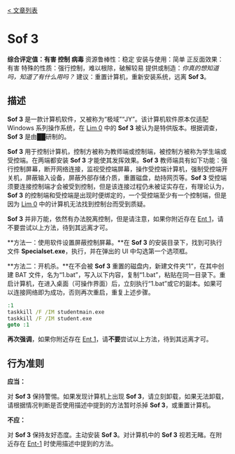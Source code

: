 [< 文章列表](/)

# Sof 3

**综合评定值：有害  控制  病毒**
资源鲁棒性：稳定
安装与使用：简单
正反面效果：有害
特殊的性质：强行控制，难以根除，破解较易
提供或制造：*你真的想知道吗，知道了有什么用吗？*
建议：重置计算机，重新安装系统，远离 **Sof 3**。

## 描述

**Sof 3** 是一款计算机软件，又被称为“极域”“JY”。该计算机软件原本仅适配 Windows 系列操作系统，在 [Lim 0](/articles/lim-0) 中的 **Sof 3** 被认为是特供版本。根据调查，**Sof 3** 是由[██](https://www.mythware.net/#/home)研制的。

**Sof 3** 用于控制计算机，控制方被称为教师端或控制端，被控制方被称为学生端或受控端。在两端都安装 **Sof 3** 才能使其发挥效果。**Sof 3** 教师端具有如下功能：强行控制屏幕，断开网络连接，监视受控端屏幕，操作受控端计算机，强制受控端开关机，屏蔽输入设备，屏蔽外部存储介质，重置磁盘，劫持网页等。**Sof 3** 受控端须要连接控制端才会被受到控制，但是该连接过程仍未被证实存在，有理论认为，**Sof 3** 的控制端和受控端是出现时便绑定的，一个受控端至少有一个控制端，但是因为 [Lim 0](/articles/lim-0) 中的计算机无法找到控制台而受到质疑。

**Sof 3** 并非万能，依然有办法脱离控制，但是请注意，如果你附近存在 [Ent 1](/articles/ent-1)，请不要尝试以上方法，待到其远离才可。

**方法一：使用软件设置屏蔽控制屏幕。**在 **Sof 3** 的安装目录下，找到可执行文件 **Specialset.exe**，执行，并在弹出的 UI 中勾选第一个选项框。

**方法二：开机杀。**在不会被 **Sof 3** 重置的磁盘内，新建文件夹“1”，在其中创建 BAT 文件，名为“1.bat”，写入以下内容，复制“1.bat”，粘贴在同一目录下。重启计算机，在进入桌面（可操作界面）后，立刻执行“1.bat”或它的副本。如果可以连接网络即为成功，否则再次重启，重复上述步骤。

```bat
:1
taskkill /F /IM studentmain.exe
taskkill /F /IM student.exe
goto :1
```

**再次强调**，如果你附近存在 [Ent 1](/articles/ent-1)，请**不要**尝试以上方法，待到其远离才可。

## 行为准则

**应当：**

对 **Sof 3** 保持警惕。如果发现计算机上出现 **Sof 3**，请立刻卸载，如果无法卸载，请根据情况判断是否使用描述中提到的方法暂时杀掉 **Sof 3**，或重置计算机。

**不应：**

对 **Sof 3** 保持友好态度。主动安装 **Sof 3**。对计算机中的 **Sof 3** 视若无睹。在附近存在 [Ent-1](/articles/ent-1) 时使用描述中提到的方法。
